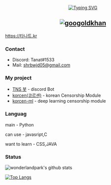 <p align="center">
<a href="https://github.com/TANAT05">
    <img src="https://readme-typing-svg.demolab.com?font=Georgia&size=18&duration=2000&pause=100&multiline=true&width=500&height=80&lines=Hello;I'm student developer;studying AI+%7C+GUI" alt="Typing SVG" />
</a>
 
<div align="center">
  <h2>
    <a href="https://pypi.org/user/drkostas/">
    <img src="https://komarev.com/ghpvc/?username=TANAT05&label=Visitors&color=0e75b6&style=flat" alt="googoldkhan" />
  </h2>
</div>



https://타나트.kr
### Contact
- Discord: Tanat#1533
- Mail: [shrbwjd05@gmail.com](mailto:shrbwjd05@gmail.com)

### My project
- [TNS 봇](https://discord.com/api/oauth2/authorize?client_id=848795383751639080&permissions=8&scope=bot%20applications.commands) - discord Bot
- [korcen(코르센)](https://github.com/KR-korcen/korcen) - korean Censorship Module
- [korcen-ml](https://github.com/KR-korcen/korcen-ml) - deep learning censorship module

### Languag
main - Python

can use - javasript,C

want to learn - CSS,JAVA

### Status
![wonderlandpark's github stats](https://github-readme-stats.vercel.app/api?username=Tanat05&bg_color=ffa745,8ba4db,8ba4db&title_color=fff&text_color=fff&show_icons=true&count_private=true)

[![Top Langs](https://github-readme-stats.vercel.app/api/top-langs/?username=Tanat05&bg_color=ffa745,8ba4db,8ba4db&title_color=fff&text_color=fff)](https://github.com/Tanat05/github-readme-stats)
